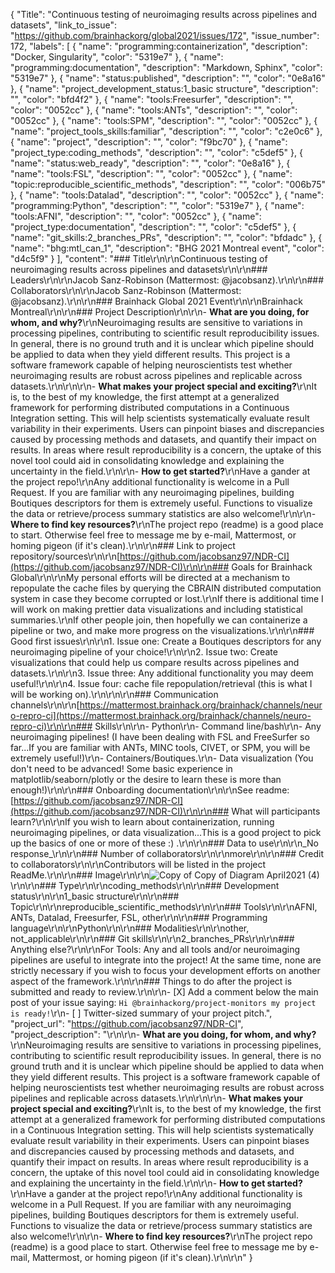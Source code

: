 {
  "Title": "Continuous testing of neuroimaging results across pipelines and datasets",
  "link_to_issue": "https://github.com/brainhackorg/global2021/issues/172",
  "issue_number": 172,
  "labels": [
    {
      "name": "programming:containerization",
      "description": "Docker, Singularity",
      "color": "5319e7"
    },
    {
      "name": "programming:documentation",
      "description": "Markdown, Sphinx",
      "color": "5319e7"
    },
    {
      "name": "status:published",
      "description": "",
      "color": "0e8a16"
    },
    {
      "name": "project_development_status:1_basic structure",
      "description": "",
      "color": "bfd4f2"
    },
    {
      "name": "tools:Freesurfer",
      "description": "",
      "color": "0052cc"
    },
    {
      "name": "tools:ANTs",
      "description": "",
      "color": "0052cc"
    },
    {
      "name": "tools:SPM",
      "description": "",
      "color": "0052cc"
    },
    {
      "name": "project_tools_skills:familiar",
      "description": "",
      "color": "c2e0c6"
    },
    {
      "name": "project",
      "description": "",
      "color": "f9bc70"
    },
    {
      "name": "project_type:coding_methods",
      "description": "",
      "color": "c5def5"
    },
    {
      "name": "status:web_ready",
      "description": "",
      "color": "0e8a16"
    },
    {
      "name": "tools:FSL",
      "description": "",
      "color": "0052cc"
    },
    {
      "name": "topic:reproducible_scientific_methods",
      "description": "",
      "color": "006b75"
    },
    {
      "name": "tools:Datalad",
      "description": "",
      "color": "0052cc"
    },
    {
      "name": "programming:Python",
      "description": "",
      "color": "5319e7"
    },
    {
      "name": "tools:AFNI",
      "description": "",
      "color": "0052cc"
    },
    {
      "name": "project_type:documentation",
      "description": "",
      "color": "c5def5"
    },
    {
      "name": "git_skills:2_branches_PRs",
      "description": "",
      "color": "bfdadc"
    },
    {
      "name": "bhg:mtl_can_1",
      "description": "BHG 2021 Montreal event",
      "color": "d4c5f9"
    }
  ],
  "content": "### Title\r\n\r\nContinuous testing of neuroimaging results across pipelines and datasets\r\n\r\n### Leaders\r\n\r\nJacob Sanz-Robinson (Mattermost: @jacobsanz).\r\n\r\n### Collaborators\r\n\r\nJacob Sanz-Robinson  (Mattermost: @jacobsanz).\r\n\r\n### Brainhack Global 2021 Event\r\n\r\nBrainhack Montreal\r\n\r\n### Project Description\r\n\r\n- **What are you doing, for whom, and why?**\r\nNeuroimaging results are sensitive to variations in processing pipelines, contributing to scientific result reproducibility issues. In general, there is no ground truth and it is unclear which pipeline should be applied to data when they yield different results. This project is a software framework capable of helping neuroscientists test whether neuroimaging results are robust across pipelines and replicable across datasets.\r\n\r\n\r\n- **What makes your project special and exciting?**\r\nIt is, to the best of my knowledge, the first attempt at a generalized framework for performing distributed computations in a Continuous Integration setting. This will help scientists systematically evaluate result variability in their experiments. Users can pinpoint biases and discrepancies caused by processing methods and datasets, and quantify their impact on results. In areas where result reproducibility is a concern, the uptake of this novel tool could aid in consolidating knowledge and explaining the uncertainty in the field.\r\n\r\n- **How to get started?**\r\nHave a gander at the project repo!\r\nAny additional functionality is welcome in a Pull Request. If you are familiar with any neuroimaging pipelines, building Boutiques descriptors for them is extremely useful. Functions to visualize the data or retrieve/process summary statistics are also welcome!\r\n\r\n- **Where to find key resources?**\r\nThe project repo (readme) is a good place to start. Otherwise feel free to message me by e-mail, Mattermost, or homing pigeon (if it's clean).\r\n\r\n### Link to project repository/sources\r\n\r\n[https://github.com/jacobsanz97/NDR-CI](https://github.com/jacobsanz97/NDR-CI)\r\n\r\n### Goals for Brainhack Global\r\n\r\nMy personal efforts will be directed at a mechanism to repopulate the cache files by querying the CBRAIN distributed computation system in case they become corrupted or lost.\r\nIf there is additional time I will work on making prettier data visualizations and including statistical summaries.\r\nIf other people join, then hopefully we can containerize a pipeline or two, and make more progress on the visualizations.\r\n\r\n### Good first issues\r\n\r\n1. Issue one: Create a Boutiques descriptors for any neuroimaging pipeline of your choice!\r\n\r\n2. Issue two: Create visualizations that could help us compare results across pipelines and datasets.\r\n\r\n3. Issue three: Any additional functionality you may deem useful!\r\n\r\n4. Issue four: cache file repopulation/retrieval (this is what I will be working on).\r\n\r\n\r\n### Communication channels\r\n\r\n[https://mattermost.brainhack.org/brainhack/channels/neuro-repro-ci](https://mattermost.brainhack.org/brainhack/channels/neuro-repro-ci)\r\n\r\n### Skills\r\n\r\n- Python\r\n- Command line/bash\r\n- Any neuroimaging pipelines! (I have been dealing with FSL and FreeSurfer so far...If you are familiar with ANTs, MINC tools, CIVET, or SPM, you will be extremely useful!)\r\n- Containers/Boutiques.\r\n- Data visualization (You don't need to be advanced! Some basic experience in matplotlib/seaborn/plotly or the desire to learn these is more than enough!)\r\n\r\n### Onboarding documentation\r\n\r\nSee readme: [https://github.com/jacobsanz97/NDR-CI](https://github.com/jacobsanz97/NDR-CI)\r\n\r\n### What will participants learn?\r\n\r\nIf you wish to learn about containerization, running neuroimaging pipelines, or data visualization...This is a good project to pick up the basics of one or more of these :) .\r\n\r\n### Data to use\r\n\r\n_No response_\r\n\r\n### Number of collaborators\r\n\r\nmore\r\n\r\n### Credit to collaborators\r\n\r\nContributors will be listed in the project ReadMe.\r\n\r\n### Image\r\n\r\n![Copy of Copy of Diagram April2021 (4)](https://user-images.githubusercontent.com/47538991/144759835-b7ca7902-f4ee-4a88-b78c-817ab8754505.png)\r\n\r\n### Type\r\n\r\ncoding_methods\r\n\r\n### Development status\r\n\r\n1_basic structure\r\n\r\n### Topic\r\n\r\nreproducible_scientific_methods\r\n\r\n### Tools\r\n\r\nAFNI, ANTs, Datalad, Freesurfer, FSL, other\r\n\r\n### Programming language\r\n\r\nPython\r\n\r\n### Modalities\r\n\r\nother, not_applicable\r\n\r\n### Git skills\r\n\r\n2_branches_PRs\r\n\r\n### Anything else?\r\n\r\nFor Tools: Any and all tools and/or neuroimaging pipelines are useful to integrate into the project! At the same time, none are strictly necessary if you wish to focus your development efforts on another aspect of the framework.\r\n\r\n### Things to do after the project is submitted and ready to review.\r\n\r\n- [X] Add a comment below the main post of your issue saying: `Hi @brainhackorg/project-monitors my project is ready!`\r\n- [ ] Twitter-sized summary of your project pitch.",
  "project_url": "https://github.com/jacobsanz97/NDR-CI",
  "project_description": "\r\n\r\n- **What are you doing, for whom, and why?**\r\nNeuroimaging results are sensitive to variations in processing pipelines, contributing to scientific result reproducibility issues. In general, there is no ground truth and it is unclear which pipeline should be applied to data when they yield different results. This project is a software framework capable of helping neuroscientists test whether neuroimaging results are robust across pipelines and replicable across datasets.\r\n\r\n\r\n- **What makes your project special and exciting?**\r\nIt is, to the best of my knowledge, the first attempt at a generalized framework for performing distributed computations in a Continuous Integration setting. This will help scientists systematically evaluate result variability in their experiments. Users can pinpoint biases and discrepancies caused by processing methods and datasets, and quantify their impact on results. In areas where result reproducibility is a concern, the uptake of this novel tool could aid in consolidating knowledge and explaining the uncertainty in the field.\r\n\r\n- **How to get started?**\r\nHave a gander at the project repo!\r\nAny additional functionality is welcome in a Pull Request. If you are familiar with any neuroimaging pipelines, building Boutiques descriptors for them is extremely useful. Functions to visualize the data or retrieve/process summary statistics are also welcome!\r\n\r\n- **Where to find key resources?**\r\nThe project repo (readme) is a good place to start. Otherwise feel free to message me by e-mail, Mattermost, or homing pigeon (if it's clean).\r\n\r\n"
}